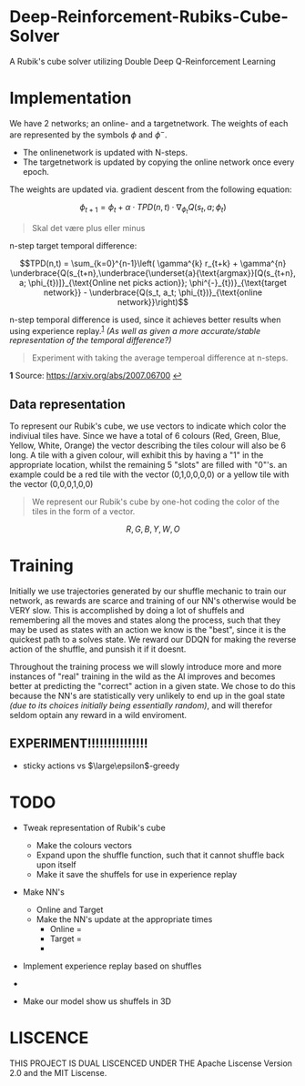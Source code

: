 # Deep-Reinforcement-Rubiks-Cube-Solver
A Rubik's cube solver utilizing Double Deep Q-Reinforcement Learning

# Implementation

We have 2 networks; an online- and a targetnetwork.
The weights of each are represented by the symbols $\phi$ and $\phi^-$.

- The onlinenetwork is updated with N-steps.
- The targetnetwork is updated by copying the online network once every epoch.

The weights are updated via. gradient descent from the following equation:

$$\phi_{t+1} = \phi_{t} + \alpha \cdot TPD(n,t)\cdot \nabla_{\phi_t} Q(s_{t}, a; \phi_{t})$$
> Skal det være plus eller minus


n-step target temporal difference:

$$TPD(n,t)  = \sum_{k=0}^{n-1}\left( \gamma^{k} r_{t+k} + \gamma^{n} \underbrace{Q(s_{t+n},\underbrace{\underset{a}{\text{argmax}}[Q(s_{t+n}, a; \phi_{t})]}_{\text{Online net picks action}}; \phi^{-}_{t})}_{\text{target network}} - \underbrace{Q(s_t, a_t; \phi_{t})}_{\text{online network}}\right)$$

n-step temporal difference is used, since it achieves better results when using experience replay.<sup id="n1">[1](#f1)</sup>
_(As well as given a more accurate/stable representation of the temporal difference?)_ 

> Experiment with taking the average temperoal difference at n-steps.

<b id="f1">1</b> Source: https://arxiv.org/abs/2007.06700 [↩](#n1)

## Data representation 

To represent our Rubik's cube, we use vectors to indicate which color the indiviual tiles have.
Since we have a total of 6 colours (Red, Green, Blue, Yellow, White, Orange) the vector describing the tiles colour will also be 6 long.
A tile with a given colour, will exhibit this by having a "1" in the appropriate location, whilst the remaining 5 "slots" are filled with "0"'s.
an example could be a red tile with the vector (0,1,0,0,0,0) or a yellow tile with the vector (0,0,0,1,0,0)

> We represent our Rubik's cube by one-hot coding the color of the tiles in the form of a vector.

$$R, G, B, Y, W, O$$

# Training

Initially we use trajectories generated by our shuffle mechanic to train our network, as rewards are scarce and training of our NN's otherwise would be VERY slow.
This is accomplished by doing a lot of shuffels and remembering all the moves and states along the process, such that they may be used as states with an action we know is the "best", since it is the quickest path to a solves state.
We reward our DDQN for making the reverse action of the shuffle, and punsish it if it doesnt. 

Throughout the training process we will slowly introduce more and more instances of "real" training in the wild as the AI improves and becomes better at predicting the "correct" action in a given state. We chose to do this because the NN's are statistically very unlikely to end up in the goal state _(due to its choices initially being essentially random)_, and will therefor seldom optain any reward in a wild enviroment. 

## EXPERIMENT!!!!!!!!!!!!!!!

- sticky actions vs $\large\epsilon$-greedy

# TODO

- Tweak representation of Rubik's cube
  - Make the colours vectors
  - Expand upon the shuffle function, such that it cannot shuffle back upon itself
  - Make it save the shuffels for use in experience replay
- Make NN's
  - Online and Target
  - Make the NN's update at the appropriate times
    - Online = 
    - Target =
    - 
- Implement experience replay based on shuffles
- 

- Make our model show us shuffels in 3D
# LISCENCE

THIS PROJECT IS DUAL LISCENCED UNDER THE Apache Liscense Version 2.0 and the MIT Liscense.
